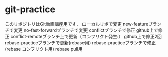 ﻿# git-practice
このリポジトリはGit動画講座用です．
ローカルリポで変更
new-featureブランチで変更
no-fast-forwardブランチで変更
conflictブランチで修正
github上で修正
conflict-remoteブランチ上で更新（コンフリクト発生:）
github上で修正2回
rebase-practiceブランチで更新(rebase用)
rebase-practiceブランチで修正(rebase コンフリクト用)
rebase pull用
